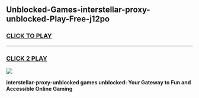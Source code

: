 
## Unblocked-Games-interstellar-proxy-unblocked-Play-Free-j12po
<h3>
<a href="https://premium76.site?title=interstellar-proxy-unblocked&ref=18A1">CLICK TO PLAY</a></h3>
<hr>

<h3>
<a href="https://premium76.site?title=interstellar-proxy-unblocked&ref=18A1">CLICK 2 PLAY</a>
  
</h3>

<a href="https://premium76.site?title=interstellar-proxy-unblocked&ref=18A1"><img src="https://clearcache.store/games.png"></a>


**interstellar-proxy-unblocked games unblocked: Your Gateway to Fun and Accessible Online Gaming**
